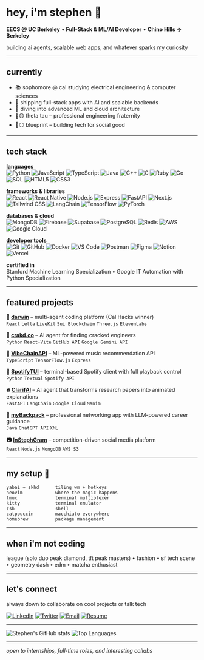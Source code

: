 # hey, i'm stephen 👋

**EECS @ UC Berkeley** • **Full-Stack & ML/AI Developer** • **Chino Hills → Berkeley**

building ai agents, scalable web apps, and whatever sparks my curiosity

---

## currently

- 📚 sophomore @ cal studying electrical engineering & computer sciences
- 🤖 shipping full-stack apps with AI and scalable backends
- 🧠 diving into advanced ML and cloud architecture
- 🔴🟡 theta tau – professional engineering fraternity
- 🔵⚪ blueprint – building tech for social good

---

## tech stack

**languages**  
![Python](https://img.shields.io/badge/Python-3776AB?style=flat&logo=python&logoColor=white)
![JavaScript](https://img.shields.io/badge/JavaScript-F7DF1E?style=flat&logo=javascript&logoColor=black)
![TypeScript](https://img.shields.io/badge/TypeScript-3178C6?style=flat&logo=typescript&logoColor=white)
![Java](https://img.shields.io/badge/Java-ED8B00?style=flat&logo=openjdk&logoColor=white)
![C++](https://img.shields.io/badge/C++-00599C?style=flat&logo=cplusplus&logoColor=white)
![C](https://img.shields.io/badge/C-A8B9CC?style=flat&logo=c&logoColor=black)
![Ruby](https://img.shields.io/badge/Ruby-CC342D?style=flat&logo=ruby&logoColor=white)
![Go](https://img.shields.io/badge/Go-00ADD8?style=flat&logo=go&logoColor=white)
![SQL](https://img.shields.io/badge/SQL-4479A1?style=flat&logo=mysql&logoColor=white)
![HTML5](https://img.shields.io/badge/HTML5-E34F26?style=flat&logo=html5&logoColor=white)
![CSS3](https://img.shields.io/badge/CSS3-1572B6?style=flat&logo=css3&logoColor=white)

**frameworks & libraries**  
![React](https://img.shields.io/badge/React-61DAFB?style=flat&logo=react&logoColor=black)
![React Native](https://img.shields.io/badge/React_Native-61DAFB?style=flat&logo=react&logoColor=black)
![Node.js](https://img.shields.io/badge/Node.js-339933?style=flat&logo=nodedotjs&logoColor=white)
![Express](https://img.shields.io/badge/Express-000000?style=flat&logo=express&logoColor=white)
![FastAPI](https://img.shields.io/badge/FastAPI-009688?style=flat&logo=fastapi&logoColor=white)
![Next.js](https://img.shields.io/badge/Next.js-000000?style=flat&logo=nextdotjs&logoColor=white)
![Tailwind CSS](https://img.shields.io/badge/Tailwind_CSS-38B2AC?style=flat&logo=tailwind-css&logoColor=white)
![LangChain](https://img.shields.io/badge/LangChain-1C3C3C?style=flat&logo=langchain&logoColor=white)
![TensorFlow](https://img.shields.io/badge/TensorFlow-FF6F00?style=flat&logo=tensorflow&logoColor=white)
![PyTorch](https://img.shields.io/badge/PyTorch-EE4C2C?style=flat&logo=pytorch&logoColor=white)

**databases & cloud**  
![MongoDB](https://img.shields.io/badge/MongoDB-47A248?style=flat&logo=mongodb&logoColor=white)
![Firebase](https://img.shields.io/badge/Firebase-FFCA28?style=flat&logo=firebase&logoColor=black)
![Supabase](https://img.shields.io/badge/Supabase-3ECF8E?style=flat&logo=supabase&logoColor=white)
![PostgreSQL](https://img.shields.io/badge/PostgreSQL-4169E1?style=flat&logo=postgresql&logoColor=white)
![Redis](https://img.shields.io/badge/Redis-DC382D?style=flat&logo=redis&logoColor=white)
![AWS](https://img.shields.io/badge/AWS-232F3E?style=flat&logo=amazonaws&logoColor=white)
![Google Cloud](https://img.shields.io/badge/Google_Cloud-4285F4?style=flat&logo=googlecloud&logoColor=white)

**developer tools**  
![Git](https://img.shields.io/badge/Git-F05032?style=flat&logo=git&logoColor=white)
![GitHub](https://img.shields.io/badge/GitHub-181717?style=flat&logo=github&logoColor=white)
![Docker](https://img.shields.io/badge/Docker-2496ED?style=flat&logo=docker&logoColor=white)
![VS Code](https://img.shields.io/badge/VS_Code-007ACC?style=flat&logo=visualstudiocode&logoColor=white)
![Postman](https://img.shields.io/badge/Postman-FF6C37?style=flat&logo=postman&logoColor=white)
![Figma](https://img.shields.io/badge/Figma-F24E1E?style=flat&logo=figma&logoColor=white)
![Notion](https://img.shields.io/badge/Notion-000000?style=flat&logo=notion&logoColor=white)
![Vercel](https://img.shields.io/badge/Vercel-000000?style=flat&logo=vercel&logoColor=white)

**certified in**  
Stanford Machine Learning Specialization • Google IT Automation with Python Specialization

---

## featured projects

**🤖 [darwin](https://github.com/qtzx06/darwin)** – multi-agent coding platform (Cal Hacks winner)  
`React` `Letta` `LiveKit` `Sui Blockchain` `Three.js` `ElevenLabs`  

**🎯 [crakd.co](https://github.com/qtzx06/crakd)** – AI agent for finding cracked engineers  
`Python` `React+Vite` `GitHub API` `Google Gemini API`

**🧠 [VibeChainAPI](https://github.com/stephenhungg/vibechain-api)** – ML-powered music recommendation API  
`TypeScript` `TensorFlow.js` `Express`

**🎵 [SpotifyTUI](https://github.com/stephenhungg/spotifytui)** – terminal-based Spotify client with full playback control  
`Python` `Textual` `Spotify API`

**🔥 [ClarifAI](https://github.com/qtzx06/clarifai)** – AI agent that transforms research papers into animated explanations  
`FastAPI` `LangChain` `Google Cloud` `Manim`

**📱 [myBackpack](https://github.com/stephenhungg/myBackpack)** – professional networking app with LLM-powered career guidance  
`Java` `ChatGPT API` `XML`

**📷 [InStephGram](https://github.com/stephenhungg/InStephGram)** – competition-driven social media platform  
`React` `Node.js` `MongoDB` `AWS S3`

---

## my setup 🍚
```
yabai + skhd      tiling wm + hotkeys
neovim            where the magic happens
tmux              terminal multiplexer
kitty             terminal emulator
zsh               shell
catppuccin        macchiato everywhere
homebrew          package management
```

---

## when i'm not coding

league (solo duo peak diamond, tft peak masters) • fashion • sf tech scene • geometry dash • edm • matcha enthusiast

---

## let's connect

always down to collaborate on cool projects or talk tech

[![LinkedIn](https://img.shields.io/badge/LinkedIn-0077B5?style=flat&logo=linkedin&logoColor=white)](https://www.linkedin.com/in/stephen-h-hung/)
[![Twitter](https://img.shields.io/badge/Twitter-1DA1F2?style=flat&logo=twitter&logoColor=white)](https://x.com/stpnhh)
[![Email](https://img.shields.io/badge/Email-D14836?style=flat&logo=gmail&logoColor=white)](mailto:stephenhung@berkeley.edu)
[![Resume](https://img.shields.io/badge/Resume-PDF-blue?style=flat&logo=adobeacrobatreader)](https://www.overleaf.com/read/brtbnywbvssv#0d764d)

---

![Stephen's GitHub stats](https://github-readme-stats.vercel.app/api?username=stephenhungg&show_icons=true&theme=dark&hide_border=true)
![Top Languages](https://github-readme-stats.vercel.app/api/top-langs/?username=stephenhungg&layout=compact&theme=dark&hide_border=true)

---

*open to internships, full-time roles, and interesting collabs*
